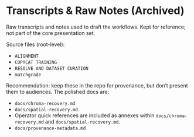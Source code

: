 # Transcripts & Raw Notes (Archived)

Raw transcripts and notes used to draft the workflows. Kept for reference; not part of the core presentation set.

Source files (root-level):
- `ALIGNMENT`
- `COPYCAT TRAINING`
- `RESOLVE AND DATASET CURATION`
- `matchgrade`

Recommendation: keep these in the repo for provenance, but don’t present them to audiences. The polished docs are:
- `docs/chroma-recovery.md`
- `docs/spatial-recovery.md`
- Operator quick references are included as annexes within `docs/chroma-recovery.md` and `docs/spatial-recovery.md`.
- `docs/provenance-metadata.md`
